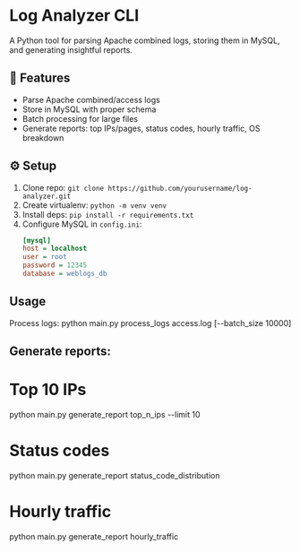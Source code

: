 # Log Analyzer CLI

A Python tool for parsing Apache combined logs, storing them in MySQL, and generating insightful reports.

## 🚀 Features
- Parse Apache combined/access logs
- Store in MySQL with proper schema
- Batch processing for large files
- Generate reports: top IPs/pages, status codes, hourly traffic, OS breakdown

## ⚙️ Setup
1. Clone repo: `git clone https://github.com/yourusername/log-analyzer.git`
2. Create virtualenv: `python -m venv venv`
3. Install deps: `pip install -r requirements.txt`
4. Configure MySQL in `config.ini`:
   ```ini
   [mysql]
   host = localhost
   user = root
   password = 12345
   database = weblogs_db

## Usage
Process logs:
python main.py process_logs access.log [--batch_size 10000]

## Generate reports:
# Top 10 IPs
python main.py generate_report top_n_ips --limit 10

# Status codes
python main.py generate_report status_code_distribution

# Hourly traffic
python main.py generate_report hourly_traffic

